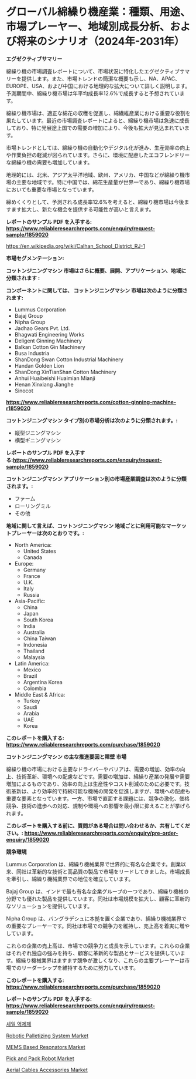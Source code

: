 <p><h1>グローバル綿繰り機産業：種類、用途、市場プレーヤー、地域別成長分析、および将来のシナリオ（2024年-2031年）</h1></p><p><strong>エグゼクティブサマリー</strong></p>
<p><p>綿繰り機の市場調査レポートについて、市場状況に特化したエグゼクティブサマリーを提供します。また、市場トレンドの簡潔な概要も示し、NA、APAC、EUROPE、USA、および中国における地理的な拡大について詳しく説明します。予測期間中、綿繰り機市場は年平均成長率12.6%で成長すると予想されています。</p><p>綿繰り機市場は、適正な綿花の収穫を促進し、綿繊維産業における重要な役割を果たしています。最近の市場調査レポートによると、綿繰り機市場は急速に成長しており、特に発展途上国での需要の増加により、今後も拡大が見込まれています。</p><p>市場トレンドとしては、綿繰り機の自動化やデジタル化が進み、生産効率の向上や作業負担の軽減が図られています。さらに、環境に配慮したエコフレンドリーな綿繰り機の需要も増加しています。</p><p>地理的には、北米、アジア太平洋地域、欧州、アメリカ、中国などが綿繰り機市場の主要な地域です。特に中国では、綿花生産量が世界一であり、綿繰り機市場においても重要な市場となっています。</p><p>締めくくりとして、予測される成長率12.6%を考えると、綿繰り機市場は今後ますます拡大し、新たな機会を提供する可能性が高いと言えます。</p></p>
<p><strong>レポートのサンプル PDF を入手する: <a href="https://www.reliableresearchreports.com/enquiry/request-sample/1859020">https://www.reliableresearchreports.com/enquiry/request-sample/1859020</a></strong></p>
<p><a href="https://en.wikipedia.org/wiki/Calhan_School_District_RJ-1">https://en.wikipedia.org/wiki/Calhan_School_District_RJ-1</a></p>
<p><strong>市場セグメンテーション:</strong></p>
<p><strong> コットンジニングマシン 市場はさらに概要、展開、アプリケーション、地域に分類されます :</strong></p>
<p><strong>コンポーネントに関しては、 コットンジニングマシン 市場は次のように分類されます:</strong></p>
<p><ul><li>Lummus Corporation</li><li>Bajaj Group</li><li>Nipha Group</li><li>Jadhao Gears Pvt. Ltd.</li><li>Bhagwati Engineering Works</li><li>Deligent Ginning Machinery</li><li>Balkan Cotton Gin Machinery</li><li>Busa Industria</li><li>ShanDong Swan Cotton Industrial Machinery</li><li>Handan Golden Lion</li><li>ShanDong XinTianShan Cotton Machinery</li><li>Anhui Huaibeishi Huaimian Mianji</li><li>Henan Xinxiang Jianghe</li><li>Sinocot</li></ul></p>
<p><strong><a href="https://www.reliableresearchreports.com/cotton-ginning-machine-r1859020">https://www.reliableresearchreports.com/cotton-ginning-machine-r1859020</a></strong></p>
<p><strong> コットンジニングマシン タイプ別の市場分析は次のように分類されます。:</strong></p>
<p><ul><li>縦型ジニングマシン</li><li>横型ギニングマシン</li></ul></p>
<p><strong>レポートのサンプル PDF を入手する:<a href="https://www.reliableresearchreports.com/enquiry/request-sample/1859020">https://www.reliableresearchreports.com/enquiry/request-sample/1859020</a></strong></p>
<p><strong> コットンジニングマシン アプリケーション別の市場産業調査は次のように分類されます。:</strong></p>
<p><ul><li>ファーム</li><li>ローリングミル</li><li>その他</li></ul></p>
<p><strong>地域に関して言えば、コットンジニングマシン 地域ごとに利用可能なマーケットプレーヤーは次のとおりです。:</strong></p>
<p><ul>
    <li>
        North America:
        <ul>
            <li>United States</li>
            <li>Canada</li>
        </ul>
    </li>
    <li>
        Europe:
        <ul>
            <li>Germany</li>
            <li>France</li>
            <li>U.K.</li>
            <li>Italy</li>
            <li>Russia</li>
        </ul>
    </li>
    <li>
        Asia-Pacific:
        <ul>
            <li>China</li>
            <li>Japan</li>
            <li>South Korea</li>
            <li>India</li>
            <li>Australia</li>
            <li>China Taiwan</li>
            <li>Indonesia</li>
            <li>Thailand</li>
            <li>Malaysia</li>
        </ul>
    </li>
    <li>
        Latin America:
        <ul>
            <li>Mexico</li>
            <li>Brazil</li>
            <li>Argentina Korea</li>
            <li>Colombia</li>
        </ul>
    </li>
    <li>
        Middle East & Africa:
        <ul>
            <li>Turkey</li>
            <li>Saudi</li>
            <li>Arabia</li>
            <li>UAE</li>
            <li>Korea</li>
        </ul>
    </li>
    </ul></p>
<p><strong>このレポートを購入する: <a href="https://www.reliableresearchreports.com/purchase/1859020">https://www.reliableresearchreports.com/purchase/1859020</a></strong></p>
<p><strong>コットンジニングマシン の主な推進要因と障壁 市場</strong></p>
<p><p>綿繰り機の市場における主要なドライバーやバリアは、需要の増加、効率の向上、技術革新、環境への配慮などです。需要の増加は、綿繰り産業の発展や需要増加によるものであり、効率の向上は生産性やコスト削減のために必要です。技術革新は、より効率的で持続可能な機械の開発を促進しますが、環境への配慮も重要な要素となっています。一方、市場で直面する課題には、競争の激化、価格競争、技術の進歩への対応、規制や環境への影響を最小限に抑えることが挙げられます。</p></p>
<p><strong>このレポートを購入する前に、質問がある場合は問い合わせるか、共有してください。: <a href="https://www.reliableresearchreports.com/enquiry/pre-order-enquiry/1859020">https://www.reliableresearchreports.com/enquiry/pre-order-enquiry/1859020</a></strong></p>
<p><strong>競争環境</strong></p>
<p><p>Lummus Corporation は、綿繰り機械業界で世界的に有名な企業です。創業以来、同社は革新的な技術と高品質の製品で市場をリードしてきました。市場成長を牽引し、綿繰り機械業界での地位を確立しています。</p><p>Bajaj Group は、インドで最も有名な企業グループの一つであり、綿繰り機械の分野でも優れた製品を提供しています。同社は市場規模を拡大し、顧客に革新的なソリューションを提供しています。</p><p>Nipha Group は、バングラデシュに本拠を置く企業であり、綿繰り機械業界での重要なプレーヤーです。同社は市場での競争力を維持し、売上高を着実に増やしています。</p><p>これらの企業の売上高は、市場での競争力と成長を示しています。これらの企業はそれぞれ独自の強みを持ち、顧客に革新的な製品とサービスを提供しています。綿繰り機械業界はますます競争が激しくなり、これらの主要プレーヤーは市場でのリーダーシップを維持するために努力しています。</p></p>
<p><strong>このレポートを購入する: <a href="https://www.reliableresearchreports.com/purchase/1859020">https://www.reliableresearchreports.com/purchase/1859020</a></strong></p>
<p><strong>レポートのサンプル PDF を入手する: <a href="https://www.reliableresearchreports.com/enquiry/request-sample/1859020">https://www.reliableresearchreports.com/enquiry/request-sample/1859020</a></strong><strong></strong></p>
<p><p><a href="https://medium.com/@trevorkruvalis5678/%EC%98%88%EC%83%81-%EC%A7%80%EC%A7%88%EC%A0%80%ED%95%AD%EC%A0%9C-%EC%8B%9C%EC%9E%A5-%EC%97%AD%ED%95%99-%ED%83%90%EC%83%89-%EA%B8%80%EB%A1%9C%EB%B2%8C-%EB%8F%99%ED%96%A5%EA%B3%BC-%ED%96%A5%ED%9B%84-%EC%84%B1%EC%9E%A5-%EC%A0%84%EB%A7%9D-2024-2031-178%ED%8E%98%EC%9D%B4%EC%A7%80%EB%A1%9C-%EB%8B%A4%EB%A3%B9%EB%8B%88%EB%8B%A4-1557a6fea94c">셰일 억제제</a></p><p><a href="https://github.com/philipWolf32/Market-Research-Report-List-1/blob/main/robotic-palletizing-system-market.md">Robotic Palletizing System Market</a></p><p><a href="https://issuu.com/reportprime-2/docs/mems-based-resonators-market-size-2_67a841ff71ac61">MEMS Based Resonators Market</a></p><p><a href="https://github.com/twilaDurgan2023/Market-Research-Report-List-1/blob/main/pick-and-pack-robot-market.md">Pick and Pack Robot Market</a></p><p><a href="https://www.linkedin.com/pulse/aerial-cables-accessories-industry-analysis-report-its-market-size-prclc">Aerial Cables Accessories Market</a></p></p>